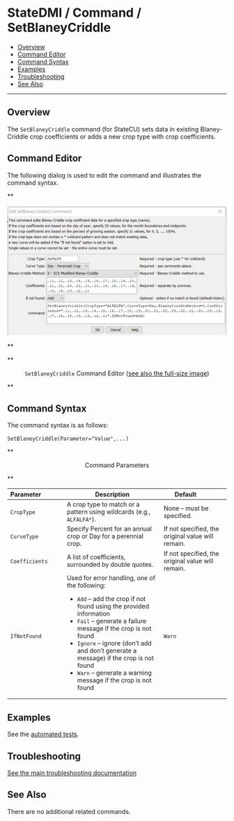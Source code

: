 # StateDMI / Command / SetBlaneyCriddle #

* [Overview](#overview)
* [Command Editor](#command-editor)
* [Command Syntax](#command-syntax)
* [Examples](#examples)
* [Troubleshooting](#troubleshooting)
* [See Also](#see-also)

-------------------------

## Overview ##

The `SetBlaneyCriddle` command (for StateCU)
sets data in existing Blaney-Criddle crop coefficients or adds a new crop type with crop coefficients.

## Command Editor ##

The following dialog is used to edit the command and illustrates the command syntax.

**<p style="text-align: center;">
![SetBlaneyCriddle command editor](SetBlaneyCriddle.png)
</p>**

**<p style="text-align: center;">
`SetBlaneyCriddle` Command Editor (<a href="../SetBlaneyCriddle.png">see also the full-size image</a>)
</p>**

## Command Syntax ##

The command syntax is as follows:

```text
SetBlaneyCriddle(Parameter="Value",...)
```
**<p style="text-align: center;">
Command Parameters
</p>**

| **Parameter**&nbsp;&nbsp;&nbsp;&nbsp;&nbsp;&nbsp;&nbsp;&nbsp;&nbsp;&nbsp;&nbsp;&nbsp; | **Description** | **Default**&nbsp;&nbsp;&nbsp;&nbsp;&nbsp;&nbsp;&nbsp;&nbsp;&nbsp;&nbsp; |
| --------------|-----------------|----------------- |
| `CropType` | A crop type to match or a pattern using wildcards (e.g., `ALFALFA*`). | None – must be specified. |
| `CurveType` | Specify Percent for an annual crop or Day for a perennial crop. | If not specified, the original value will remain. |
| `Coefficients` | A list of coefficients, surrounded by double quotes. | If not specified, the original value will remain. |
| `IfNotFound` | Used for error handling, one of the following:<ul><li>`Add` – add the crop if not found using the provided information</li><li>`Fail` – generate a failure message if the crop is not found</li><li>`Ignore` – ignore (don’t add and don’t generate a message) if the crop is not found</li><li>`Warn` – generate a warning message if the crop is not found</li></ul> | `Warn` |

## Examples ##

See the [automated tests](https://github.com/OpenCDSS/cdss-app-statedmi-test/tree/master/test/regression/commands/SetBlaneyCriddle).

## Troubleshooting ##

[See the main troubleshooting documentation](../../troubleshooting/troubleshooting.md)

## See Also ##

There are no additional related commands.